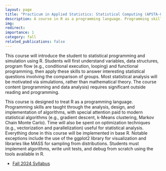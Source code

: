 ```yaml
---
layout: page
title: "Practicum in Applied Statistics: Statistical Computing (APSTA-GE 2352)"
description: A course in R as a programming language. Programming skills are taught through the analysis, design, and implementation of algorithms, with special attention paid to modern statistical algorithms
img: 
redirect: 
importance: 1
category: fall
related_publications: false
---
```


This course will introduce the student to statistical programming and simulation using R. Students will first understand variables, data structures, program flow (e.g., conditional execution, looping) and functional programming, then apply these skills to answer interesting statistical questions involving the comparison of groups. Most statistical analysis will be motivated via simulations, rather than mathematical theory. The course content (programming and data analysis) requires significant outside reading and programming.

This course is designed to treat R as a programming language. Programming skills are taught through the analysis, design, and implementation of algorithms, with special attention paid to modern statistical algorithms (e.g., gradient descent, k-Means clustering, Markov Chain Monte Carlo). Time will also be spent on optimization techniques (e.g., vectorization and parallelization) useful for statistical analysis. Everything done in this course will be implemented in base R. Notable exceptions include the use of the ggplot2 library for visualization and libraries like MASS for sampling from distributions. Students must implement algorithms, write unit tests, and debug from scratch using the tools available in R.


- [Fall 2024 Syllabus](/assets/pdf/APSTA_GE_2352_F2425.pdf)